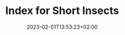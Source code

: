 ---
title: "Index for Short Insects"
date: 2023-02-01T13:53:23+02:00
draft: true
url: "/category/insects/short/"
---